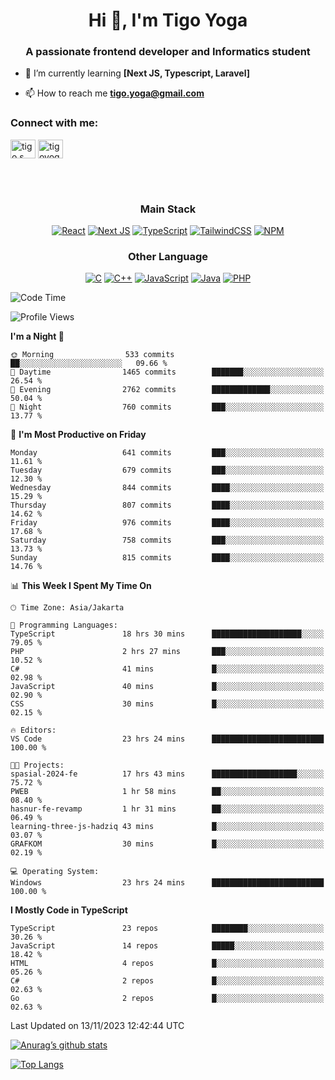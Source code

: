 <h1 align="center">Hi 👋, I'm Tigo Yoga</h1>
<h3 align="center">A passionate frontend developer and Informatics student</h3>

- 🌱 I’m currently learning **[Next JS, Typescript, Laravel]**

- 📫 How to reach me **tigo.yoga@gmail.com**

<h3 align="left">Connect with me:</h3>
<p align="left">
<a href="https://linkedin.com/in/tigo s yoga" target="blank"><img align="center" src="https://raw.githubusercontent.com/rahuldkjain/github-profile-readme-generator/master/src/images/icons/Social/linked-in-alt.svg" alt="tigo s yoga" height="30" width="40" /></a>
<a href="https://instagram.com/tigoyoga" target="blank"><img align="center" src="https://raw.githubusercontent.com/rahuldkjain/github-profile-readme-generator/master/src/images/icons/Social/instagram.svg" alt="tigoyoga" height="30" width="40" /></a>
</p>

<br/>
<br/>

<h3 align="center">Main Stack</h3>
<div align="center">
  
  <a href="">![React](https://img.shields.io/badge/react-%2320232a.svg?style=for-the-badge&logo=react&logoColor=%2361DAFB)</a>
  <a href="">![Next JS](https://img.shields.io/badge/Next-black?style=for-the-badge&logo=next.js&logoColor=white)</a>
   <a href="">![TypeScript](https://img.shields.io/badge/typescript-%23007ACC.svg?style=for-the-badge&logo=typescript&logoColor=white)</a>
  <a href="">![TailwindCSS](https://img.shields.io/badge/tailwindcss-%2338B2AC.svg?style=for-the-badge&logo=tailwind-css&logoColor=white)</a>
  <a href="">![NPM](https://img.shields.io/badge/NPM-%23000000.svg?style=for-the-badge&logo=npm&logoColor=white)</a>
</div>
<h3 align="center">Other Language</h3>
<div align="center">
  
  <a href="">![C](https://img.shields.io/badge/c-%2300599C.svg?style=for-the-badge&logo=c&logoColor=white)</a>
  <a href="">![C++](https://img.shields.io/badge/c++-%2300599C.svg?style=for-the-badge&logo=c%2B%2B&logoColor=white)</a>
  <a href="">![JavaScript](https://img.shields.io/badge/javascript-%23323330.svg?style=for-the-badge&logo=javascript&logoColor=%23F7DF1E)</a>
  <a href="">![Java](https://img.shields.io/badge/java-%23ED8B00.svg?style=for-the-badge&logo=java&logoColor=white)</a>
  <a href="">![PHP](https://img.shields.io/badge/php-%23777BB4.svg?style=for-the-badge&logo=php&logoColor=white)</a>
</div>

<!--START_SECTION:waka-->
![Code Time](http://img.shields.io/badge/Code%20Time-649%20hrs%2059%20mins-blue)

![Profile Views](http://img.shields.io/badge/Profile%20Views-1-blue)

**I'm a Night 🦉** 

```text
🌞 Morning                533 commits         ██░░░░░░░░░░░░░░░░░░░░░░░   09.66 % 
🌆 Daytime                1465 commits        ███████░░░░░░░░░░░░░░░░░░   26.54 % 
🌃 Evening                2762 commits        █████████████░░░░░░░░░░░░   50.04 % 
🌙 Night                  760 commits         ███░░░░░░░░░░░░░░░░░░░░░░   13.77 % 
```
📅 **I'm Most Productive on Friday** 

```text
Monday                   641 commits         ███░░░░░░░░░░░░░░░░░░░░░░   11.61 % 
Tuesday                  679 commits         ███░░░░░░░░░░░░░░░░░░░░░░   12.30 % 
Wednesday                844 commits         ████░░░░░░░░░░░░░░░░░░░░░   15.29 % 
Thursday                 807 commits         ████░░░░░░░░░░░░░░░░░░░░░   14.62 % 
Friday                   976 commits         ████░░░░░░░░░░░░░░░░░░░░░   17.68 % 
Saturday                 758 commits         ███░░░░░░░░░░░░░░░░░░░░░░   13.73 % 
Sunday                   815 commits         ████░░░░░░░░░░░░░░░░░░░░░   14.76 % 
```


📊 **This Week I Spent My Time On** 

```text
🕑︎ Time Zone: Asia/Jakarta

💬 Programming Languages: 
TypeScript               18 hrs 30 mins      ████████████████████░░░░░   79.05 % 
PHP                      2 hrs 27 mins       ███░░░░░░░░░░░░░░░░░░░░░░   10.52 % 
C#                       41 mins             █░░░░░░░░░░░░░░░░░░░░░░░░   02.98 % 
JavaScript               40 mins             █░░░░░░░░░░░░░░░░░░░░░░░░   02.90 % 
CSS                      30 mins             █░░░░░░░░░░░░░░░░░░░░░░░░   02.15 % 

🔥 Editors: 
VS Code                  23 hrs 24 mins      █████████████████████████   100.00 % 

🐱‍💻 Projects: 
spasial-2024-fe          17 hrs 43 mins      ███████████████████░░░░░░   75.72 % 
PWEB                     1 hr 58 mins        ██░░░░░░░░░░░░░░░░░░░░░░░   08.40 % 
hasnur-fe-revamp         1 hr 31 mins        ██░░░░░░░░░░░░░░░░░░░░░░░   06.49 % 
learning-three-js-hadziq 43 mins             █░░░░░░░░░░░░░░░░░░░░░░░░   03.07 % 
GRAFKOM                  30 mins             █░░░░░░░░░░░░░░░░░░░░░░░░   02.19 % 

💻 Operating System: 
Windows                  23 hrs 24 mins      █████████████████████████   100.00 % 
```

**I Mostly Code in TypeScript** 

```text
TypeScript               23 repos            ████████░░░░░░░░░░░░░░░░░   30.26 % 
JavaScript               14 repos            █████░░░░░░░░░░░░░░░░░░░░   18.42 % 
HTML                     4 repos             █░░░░░░░░░░░░░░░░░░░░░░░░   05.26 % 
C#                       2 repos             █░░░░░░░░░░░░░░░░░░░░░░░░   02.63 % 
Go                       2 repos             █░░░░░░░░░░░░░░░░░░░░░░░░   02.63 % 
```




 Last Updated on 13/11/2023 12:42:44 UTC
<!--END_SECTION:waka-->

[![Anurag’s github stats](https://github-readme-stats.vercel.app/api?username=tigoyoga)](https://github.com/tigoyoga)

[![Top Langs](https://github-readme-stats.vercel.app/api/top-langs/?username=tigoyoga&layout=compact)](https://github.com/tigoyoga)
